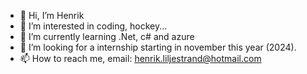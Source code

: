 - 👋 Hi, I’m Henrik
- 👀 I’m interested in coding, hockey...
- 🌱 I’m currently learning .Net, c# and azure
- 💞️ I’m looking for a internship starting in november this year (2024).
- 📫 How to reach me, email: henrik.liljestrand@hotmail.com

<!---
Henlil001/Henlil001 is a ✨ special ✨ repository because its `README.md` (this file) appears on your GitHub profile.
You can click the Preview link to take a look at your changes.
--->

